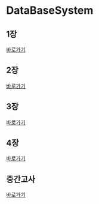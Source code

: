 # DataBaseSystem


## 1장
[바로가기](https://github.com/MoSonLee/DataBaseSystem/issues/1)
</br>

## 2장
[바로가기](https://github.com/MoSonLee/DataBaseSystem/issues/2)
</br>

## 3장
[바로가기](https://github.com/MoSonLee/DataBaseSystem/issues/3)
</br>

## 4장
[바로가기](https://github.com/MoSonLee/DataBaseSystem/issues/4)
</br>

## 중간고사
[바로가기](https://github.com/MoSonLee/DataBaseSystem/issues/5#issuecomment-945419313)
</br>
